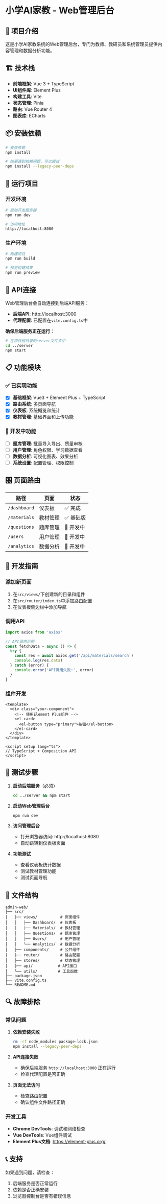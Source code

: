 # 小学AI家教 - Web管理后台

## 🎯 项目介绍

这是小学AI家教系统的Web管理后台，专门为教师、教研员和系统管理员提供内容管理和数据分析功能。

## 🏗️ 技术栈

- **前端框架**: Vue 3 + TypeScript
- **UI组件库**: Element Plus
- **构建工具**: Vite
- **状态管理**: Pinia
- **路由**: Vue Router 4
- **图表库**: ECharts

## 📦 安装依赖

```bash
# 安装依赖
npm install

# 如果遇到依赖问题，可以尝试
npm install --legacy-peer-deps
```

## 🚀 运行项目

### 开发环境

```bash
# 启动开发服务器
npm run dev

# 访问地址
http://localhost:8080
```

### 生产环境

```bash
# 构建项目
npm run build

# 预览构建结果
npm run preview
```

## 🔗 API连接

Web管理后台会自动连接到后端API服务：

- **后端API**: http://localhost:3000
- **代理配置**: 已配置在`vite.config.ts`中

**确保后端服务正在运行**：
```bash
# 在项目根目录的server文件夹中
cd ../server
npm start
```

## 📋 功能模块

### ✅ 已实现功能

- [x] **基础框架**: Vue3 + Element Plus + TypeScript
- [x] **路由系统**: 多页面导航
- [x] **仪表板**: 系统概览和统计
- [x] **教材管理**: 基础界面和上传功能

### 🚧 开发中功能

- [ ] **题库管理**: 批量导入导出、质量审核
- [ ] **用户管理**: 角色权限、学习数据查看
- [ ] **数据分析**: 可视化图表、效果分析
- [ ] **系统设置**: 配置管理、权限控制

## 🎛️ 页面路由

| 路径 | 页面 | 状态 |
|------|------|------|
| `/dashboard` | 仪表板 | ✅ 完成 |
| `/materials` | 教材管理 | ✅ 基础版 |
| `/questions` | 题库管理 | 🚧 开发中 |
| `/users` | 用户管理 | 🚧 开发中 |
| `/analytics` | 数据分析 | 🚧 开发中 |

## 🔧 开发指南

### 添加新页面

1. 在`src/views/`下创建新的目录和组件
2. 在`src/router/index.ts`中添加路由配置
3. 在仪表板侧边栏中添加导航

### 调用API

```typescript
import axios from 'axios'

// API调用示例
const fetchData = async () => {
  try {
    const res = await axios.get('/api/materials/search')
    console.log(res.data)
  } catch (error) {
    console.error('API调用失败:', error)
  }
}
```

### 组件开发

```vue
<template>
  <div class="your-component">
    <!-- 使用Element Plus组件 -->
    <el-card>
      <el-button type="primary">按钮</el-button>
    </el-card>
  </div>
</template>

<script setup lang="ts">
// TypeScript + Composition API
</script>
```

## 🧪 测试步骤

1. **启动后端服务**（必须）
   ```bash
   cd ../server && npm start
   ```

2. **启动Web管理后台**
   ```bash
   npm run dev
   ```

3. **访问管理后台**
   - 打开浏览器访问: http://localhost:8080
   - 自动跳转到仪表板页面

4. **功能测试**
   - 查看仪表板统计数据
   - 测试教材管理功能
   - 测试页面导航

## 📄 文件结构

```
admin-web/
├── src/
│   ├── views/          # 页面组件
│   │   ├── Dashboard/  # 仪表板
│   │   ├── Materials/  # 教材管理
│   │   ├── Questions/  # 题库管理
│   │   ├── Users/      # 用户管理
│   │   └── Analytics/  # 数据分析
│   ├── components/     # 公共组件
│   ├── router/         # 路由配置
│   ├── stores/         # 状态管理
│   ├── api/           # API接口
│   └── utils/         # 工具函数
├── package.json
├── vite.config.ts
└── README.md
```

## 🔍 故障排除

### 常见问题

1. **依赖安装失败**
   ```bash
   rm -rf node_modules package-lock.json
   npm install --legacy-peer-deps
   ```

2. **API连接失败**
   - 确保后端服务 `http://localhost:3000` 正在运行
   - 检查代理配置是否正确

3. **页面无法访问**
   - 检查路由配置
   - 确认组件文件路径正确

### 开发工具

- **Chrome DevTools**: 调试和网络检查
- **Vue DevTools**: Vue组件调试
- **Element Plus文档**: https://element-plus.org/

## 📞 支持

如果遇到问题，请检查：
1. 后端服务是否正常运行
2. 依赖是否正确安装
3. 浏览器控制台是否有错误信息 